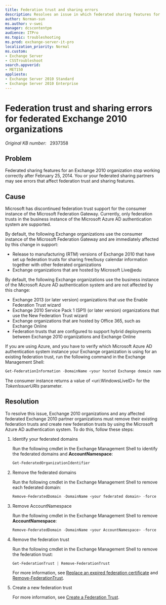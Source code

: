 ```yaml
---
title: Federation trust and sharing errors
description: Resolves an issue in which federated sharing features for an Exchange 2010 organization stop functioning correctly after February 25, 2014.
author: Norman-sun
ms.author: v-swei
manager: dcscontentpm
audience: ITPro
ms.topic: troubleshooting
ms.prod: exchange-server-it-pro
localization_priority: Normal
ms.custom: 
- Exchange Server
- CSSTroubleshoot
search.appverid:
- MET150
appliesto:
- Exchange Server 2010 Standard
- Exchange Server 2010 Enterprise
---
```

# Federation trust and sharing errors for federated Exchange 2010 organizations

_Original KB number:_ &nbsp; 2937358

## Problem

Federated sharing features for an Exchange 2010 organization stop working correctly after February 25, 2014. You or your federated sharing partners may see errors that affect federation trust and sharing features.

## Cause

Microsoft has discontinued federation trust support for the consumer instance of the Microsoft Federation Gateway. Currently, only federation trusts in the business instance of the Microsoft Azure AD authentication system are supported.

By default, the following Exchange organizations use the consumer instance of the Microsoft Federation Gateway and are immediately affected by this change in support:

- Release to manufacturing (RTM) versions of Exchange 2010 that have set up federation trusts for sharing free/busy calendar information together with other federated organizations
- Exchange organizations that are hosted by Microsoft Live@edu

By default, the following Exchange organizations use the business instance of the Microsoft Azure AD authentication system and are not affected by this change:

- Exchange 2013 (or later version) organizations that use the Enable Federation Trust wizard
- Exchange 2010 Service Pack 1 (SP1) (or later version) organizations that use the New Federation Trust wizard
- Exchange organizations that are hosted by Office 365, such as Exchange Online
- Federation trusts that are configured to support hybrid deployments between Exchange 2010 organizations and Exchange Online

If you are using Azure, and you have to verify which Microsoft Azure AD authentication system instance your Exchange organization is using for an existing federation trust, run the following command in the Exchange Management Shell:

```powershell
Get-FederationInformation -DomainName <your hosted Exchange domain namespace>
```

The consumer instance returns a value of \<uri:WindowsLiveID> for the *TokenIssuerURIs* parameter.

## Resolution

To resolve this issue, Exchange 2010 organizations and any affected federated Exchange 2010 partner organizations must remove their existing federation trusts and create new federation trusts by using the Microsoft Azure AD authentication system. To do this, follow these steps:

1. Identify your federated domains

    Run the following cmdlet in the Exchange Management Shell to identify the federated domains and **AccountNamespace**:

    ```powershell
    Get-FederatedOrganizationIdentifier
    ```

2. Remove the federated domains

    Run the following cmdlet in the Exchange Management Shell to remove each federated domain:

    ```powershell
    Remove-FederatedDomain -DomainName <your federated domain> -force
    ```

3. Remove AccountNamespace

    Run the following cmdlet in the Exchange Management Shell to remove **AccountNamespace**:

    ```powershell
    Remove-FederatedDomain -DomainName <your AccountNamespace> -force
    ```

4. Remove the federation trust

    Run the following cmdlet in the Exchange Management Shell to remove the federation trust:

    ```powershell
    Get-FederationTrust | Remove-FederationTrust
    ```

    For more information, see [Replace an expired federation certificate](/previous-versions/exchange-server/exchange-160/mt779252(v=exchg.160)#replace-an-expired-federation-certificate) and [Remove-FederationTrust](/powershell/module/exchange/remove-federationtrust?view=exchange-ps).

5. Create a new federation trust

    For more information, see [Create a Federation Trust](/previous-versions/office/exchange-server-2010/dd335198(v=exchg.141)).
